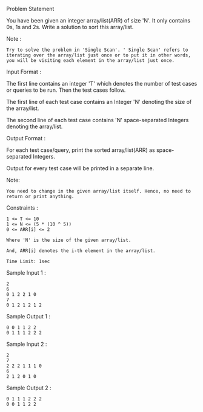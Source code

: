 Problem Statement

You have been given an integer array/list(ARR) of size 'N'. It only contains 0s, 1s and 2s. Write a solution to sort this array/list.

Note :

    Try to solve the problem in 'Single Scan'. ' Single Scan' refers to iterating over the array/list just once or to put it in other words, you will be visiting each element in the array/list just once.

Input Format :

The first line contains an integer 'T' which denotes the number of test cases or queries to be run. Then the test cases follow.

The first line of each test case contains an Integer 'N' denoting the size of the array/list.

The second line of each test case contains 'N' space-separated Integers denoting the array/list.

Output Format :

For each test case/query, print the sorted array/list(ARR) as space-separated Integers.

Output for every test case will be printed in a separate line.

Note:

    You need to change in the given array/list itself. Hence, no need to return or print anything.

Constraints :

    1 <= T <= 10
    1 <= N <= (5 * (10 ^ 5))
    0 <= ARR[i] <= 2

    Where 'N' is the size of the given array/list.

    And, ARR[i] denotes the i-th element in the array/list.

    Time Limit: 1sec 

Sample Input 1 :

    2
    6
    0 1 2 2 1 0
    7
    0 1 2 1 2 1 2

Sample Output 1 :

    0 0 1 1 2 2
    0 1 1 1 2 2 2

Sample Input 2 :

    2
    7
    2 2 2 1 1 1 0
    6
    2 1 2 0 1 0

Sample Output 2 :

    0 1 1 1 2 2 2
    0 0 1 1 2 2
